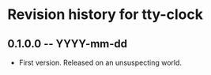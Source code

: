 # Revision history for tty-clock

## 0.1.0.0 -- YYYY-mm-dd

* First version. Released on an unsuspecting world.
